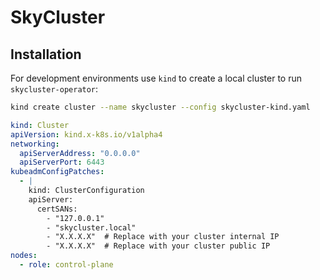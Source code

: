 # SkyCluster

## Installation

For development environments use `kind` to create a local cluster to run `skycluster-operator`:

```bash
kind create cluster --name skycluster --config skycluster-kind.yaml
```

```yaml
kind: Cluster
apiVersion: kind.x-k8s.io/v1alpha4
networking:
  apiServerAddress: "0.0.0.0"
  apiServerPort: 6443
kubeadmConfigPatches:
  - |
    kind: ClusterConfiguration
    apiServer:
      certSANs:
        - "127.0.0.1"
        - "skycluster.local"
        - "X.X.X.X"  # Replace with your cluster internal IP
        - "X.X.X.X"  # Replace with your cluster public IP
nodes:
  - role: control-plane
```

